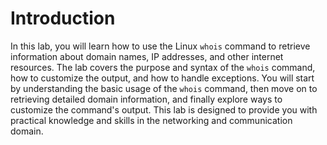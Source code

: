 # Introduction

In this lab, you will learn how to use the Linux `whois` command to retrieve information about domain names, IP addresses, and other internet resources. The lab covers the purpose and syntax of the `whois` command, how to customize the output, and how to handle exceptions. You will start by understanding the basic usage of the `whois` command, then move on to retrieving detailed domain information, and finally explore ways to customize the command's output. This lab is designed to provide you with practical knowledge and skills in the networking and communication domain.
